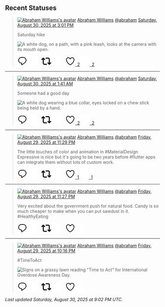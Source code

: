 ## Recent Statuses

> <a href="https://indieweb.social/@abraham"><img alt="Abraham Williams's avatar" src="https://cdn.masto.host/indiewebsocial/accounts/avatars/109/292/540/382/343/163/original/d00f2e03ce9c85b1.jpg" height="24" width="24" ></a> [Abraham Williams](https://indieweb.social/@abraham) [@abraham](https://indieweb.social/@abraham) [Saturday, August 30, 2025 at 3:01 PM](https://indieweb.social/@abraham/115118316944593398)
>
> Saturday hike
>
> ![A white dog, on a path, with a pink leash, looks at the camera with its mouth open.](https://cdn.masto.host/indiewebsocial/media_attachments/files/115/118/316/135/471/681/original/e2525f41f226cd84.jpg)
>
> [![Reply](./images/reply_light.svg#gh-light-mode-only "Reply")](https://indieweb.social/@abraham/115118316944593398#gh-light-mode-only)[![Reply](./images/reply.svg#gh-dark-mode-only "Reply")](https://indieweb.social/@abraham/115118316944593398#gh-dark-mode-only)&emsp;[![Boost](./images/retweet_light.svg#gh-light-mode-only "Boost")](https://indieweb.social/@abraham/115118316944593398#gh-light-mode-only)[![Boost](./images/retweet.svg#gh-dark-mode-only "Boost")](https://indieweb.social/@abraham/115118316944593398#gh-dark-mode-only)&emsp;[![Favorite](./images/like_light.svg#gh-light-mode-only "Favorite")&ensp;2](https://indieweb.social/@abraham/115118316944593398#gh-light-mode-only)[![Favorite](./images/like.svg#gh-dark-mode-only "Favorite")&ensp;2](https://indieweb.social/@abraham/115118316944593398#gh-dark-mode-only)


---

> <a href="https://indieweb.social/@abraham"><img alt="Abraham Williams's avatar" src="https://cdn.masto.host/indiewebsocial/accounts/avatars/109/292/540/382/343/163/original/d00f2e03ce9c85b1.jpg" height="24" width="24" ></a> [Abraham Williams](https://indieweb.social/@abraham) [@abraham](https://indieweb.social/@abraham) [Saturday, August 30, 2025 at 1:41 AM](https://indieweb.social/@abraham/115115169214247852)
>
> Someone had a good day
>
> ![A white dog wearing a blue collar, eyes locked on a chew stick being held by a hand.](https://cdn.masto.host/indiewebsocial/media_attachments/files/115/115/168/267/192/865/original/aa7adf3be258bbbb.jpg)
>
> [![Reply](./images/reply_light.svg#gh-light-mode-only "Reply")](https://indieweb.social/@abraham/115115169214247852#gh-light-mode-only)[![Reply](./images/reply.svg#gh-dark-mode-only "Reply")](https://indieweb.social/@abraham/115115169214247852#gh-dark-mode-only)&emsp;[![Boost](./images/retweet_light.svg#gh-light-mode-only "Boost")](https://indieweb.social/@abraham/115115169214247852#gh-light-mode-only)[![Boost](./images/retweet.svg#gh-dark-mode-only "Boost")](https://indieweb.social/@abraham/115115169214247852#gh-dark-mode-only)&emsp;[![Favorite](./images/like_light.svg#gh-light-mode-only "Favorite")&ensp;2](https://indieweb.social/@abraham/115115169214247852#gh-light-mode-only)[![Favorite](./images/like.svg#gh-dark-mode-only "Favorite")&ensp;2](https://indieweb.social/@abraham/115115169214247852#gh-dark-mode-only)


---

> <a href="https://indieweb.social/@abraham"><img alt="Abraham Williams's avatar" src="https://cdn.masto.host/indiewebsocial/accounts/avatars/109/292/540/382/343/163/original/d00f2e03ce9c85b1.jpg" height="24" width="24" ></a> [Abraham Williams](https://indieweb.social/@abraham) [@abraham](https://indieweb.social/@abraham) [Friday, August 29, 2025 at 11:29 PM](https://indieweb.social/@abraham/115114651748183851)
>
> The little touches of color and animation in #MaterialDesign Expressive is nice but it&#39;s going to be two years before #flutter apps can integrate them without lots of custom work.
>
> [![Reply](./images/reply_light.svg#gh-light-mode-only "Reply")](https://indieweb.social/@abraham/115114651748183851#gh-light-mode-only)[![Reply](./images/reply.svg#gh-dark-mode-only "Reply")](https://indieweb.social/@abraham/115114651748183851#gh-dark-mode-only)&emsp;[![Boost](./images/retweet_light.svg#gh-light-mode-only "Boost")](https://indieweb.social/@abraham/115114651748183851#gh-light-mode-only)[![Boost](./images/retweet.svg#gh-dark-mode-only "Boost")](https://indieweb.social/@abraham/115114651748183851#gh-dark-mode-only)&emsp;[![Favorite](./images/like_light.svg#gh-light-mode-only "Favorite")&ensp;1](https://indieweb.social/@abraham/115114651748183851#gh-light-mode-only)[![Favorite](./images/like.svg#gh-dark-mode-only "Favorite")&ensp;1](https://indieweb.social/@abraham/115114651748183851#gh-dark-mode-only)


---

> <a href="https://indieweb.social/@abraham"><img alt="Abraham Williams's avatar" src="https://cdn.masto.host/indiewebsocial/accounts/avatars/109/292/540/382/343/163/original/d00f2e03ce9c85b1.jpg" height="24" width="24" ></a> [Abraham Williams](https://indieweb.social/@abraham) [@abraham](https://indieweb.social/@abraham) [Friday, August 29, 2025 at 11:27 PM](https://indieweb.social/@abraham/115114642786538159)
>
> Very excited about the government push for natural food. Candy is so much cheaper to make when you can put sawdust in it. #HealthyEating
>
> [![Reply](./images/reply_light.svg#gh-light-mode-only "Reply")](https://indieweb.social/@abraham/115114642786538159#gh-light-mode-only)[![Reply](./images/reply.svg#gh-dark-mode-only "Reply")](https://indieweb.social/@abraham/115114642786538159#gh-dark-mode-only)&emsp;[![Boost](./images/retweet_light.svg#gh-light-mode-only "Boost")](https://indieweb.social/@abraham/115114642786538159#gh-light-mode-only)[![Boost](./images/retweet.svg#gh-dark-mode-only "Boost")](https://indieweb.social/@abraham/115114642786538159#gh-dark-mode-only)&emsp;[![Favorite](./images/like_light.svg#gh-light-mode-only "Favorite")](https://indieweb.social/@abraham/115114642786538159#gh-light-mode-only)[![Favorite](./images/like.svg#gh-dark-mode-only "Favorite")](https://indieweb.social/@abraham/115114642786538159#gh-dark-mode-only)


---

> <a href="https://indieweb.social/@abraham"><img alt="Abraham Williams's avatar" src="https://cdn.masto.host/indiewebsocial/accounts/avatars/109/292/540/382/343/163/original/d00f2e03ce9c85b1.jpg" height="24" width="24" ></a> [Abraham Williams](https://indieweb.social/@abraham) [@abraham](https://indieweb.social/@abraham) [Friday, August 29, 2025 at 10:16 PM](https://indieweb.social/@abraham/115114364052651669)
>
> #TimeToAct
>
> ![Signs on a grassy lawn reading "Time to Act" for International Overdose Awareness Day.](https://cdn.masto.host/indiewebsocial/media_attachments/files/115/114/363/259/975/697/original/fd0abe69bff95133.jpg)
>
> [![Reply](./images/reply_light.svg#gh-light-mode-only "Reply")](https://indieweb.social/@abraham/115114364052651669#gh-light-mode-only)[![Reply](./images/reply.svg#gh-dark-mode-only "Reply")](https://indieweb.social/@abraham/115114364052651669#gh-dark-mode-only)&emsp;[![Boost](./images/retweet_light.svg#gh-light-mode-only "Boost")](https://indieweb.social/@abraham/115114364052651669#gh-light-mode-only)[![Boost](./images/retweet.svg#gh-dark-mode-only "Boost")](https://indieweb.social/@abraham/115114364052651669#gh-dark-mode-only)&emsp;[![Favorite](./images/like_light.svg#gh-light-mode-only "Favorite")](https://indieweb.social/@abraham/115114364052651669#gh-light-mode-only)[![Favorite](./images/like.svg#gh-dark-mode-only "Favorite")](https://indieweb.social/@abraham/115114364052651669#gh-dark-mode-only)


_Last updated Saturday, August 30, 2025 at 9:02 PM UTC._
